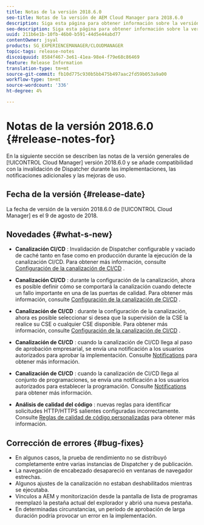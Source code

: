 ```yaml
---
title: Notas de la versión 2018.6.0
seo-title: Notas de la versión de AEM Cloud Manager para 2018.6.0
description: Siga esta página para obtener información sobre la versión 2018.6.0 de Cloud Manager.
seo-description: Siga esta página para obtener información sobre la versión 2018.6.0 de AEM Cloud Manager.
uuid: 211b6e1b-10fb-46b0-b591-44d5e44abd77
contentOwner: jsyal
products: SG_EXPERIENCEMANAGER/CLOUDMANAGER
topic-tags: release-notes
discoiquuid: 8584f467-3e61-41ea-98e4-f79e68c86469
feature: Release Information
translation-type: tm+mt
source-git-commit: fb10d775c930b5bb475b497aac2fd59b053a9a00
workflow-type: tm+mt
source-wordcount: '336'
ht-degree: 4%

---
```



# Notas de la versión 2018.6.0 {#release-notes-for}

En la siguiente sección se describen las notas de la versión generales de [!UICONTROL Cloud Manager] versión 2018.6.0 y se añade compatibilidad con la invalidación de Dispatcher durante las implementaciones, las notificaciones adicionales y las mejoras de uso.

## Fecha de la versión {#release-date}

La fecha de versión de la versión 2018.6.0 de [!UICONTROL Cloud Manager] es el 9 de agosto de 2018.

## Novedades {#what-s-new}

* **Canalización CI/CD** : Invalidación de Dispatcher configurable y vaciado de caché tanto en fase como en producción durante la ejecución de la canalización CI/CD. Para obtener más información, consulte [Configuración de la canalización de CI/CD](configuring-pipeline.md) .

* **Canalización CI/CD** : durante la configuración de la canalización, ahora es posible definir cómo se comportará la canalización cuando detecte un fallo importante en una de las puertas de calidad. Para obtener más información, consulte [Configuración de la canalización de CI/CD](configuring-pipeline.md) .

* **Canalización de CI/CD** : durante la configuración de la canalización, ahora es posible seleccionar si desea que la supervisión de la CSE la realice su CSE o cualquier CSE disponible. Para obtener más información, consulte [Configuración de la canalización de CI/CD](configuring-pipeline.md) .

* **Canalización de CI/CD** : cuando la canalización de CI/CD llega al paso de aprobación empresarial, se envía una notificación a los usuarios autorizados para aprobar la implementación. Consulte [Notifications](notifications.md) para obtener más información.

* **Canalización de CI/CD** : cuando la canalización de CI/CD llega al conjunto de programaciones, se envía una notificación a los usuarios autorizados para establecer la programación. Consulte [Notifications](notifications.md) para obtener más información.

* **Análisis de calidad del código** : nuevas reglas para identificar solicitudes HTTP/HTTPS salientes configuradas incorrectamente. Consulte [Reglas de calidad de código personalizadas](custom-code-quality-rules.md) para obtener más información.

## Corrección de errores {#bug-fixes}

* En algunos casos, la prueba de rendimiento no se distribuyó completamente entre varias instancias de Dispatcher y de publicación.
* La navegación de encabezado desapareció en ventanas de navegador estrechas.
* Algunos ajustes de la canalización no estaban deshabilitados mientras se ejecutaba.
* Vínculos a AEM y monitorización desde la pantalla de lista de programas reemplazó la pestaña actual del explorador y abrió una nueva pestaña.
* En determinadas circunstancias, un período de aprobación de larga duración podría provocar un error en la implementación.
